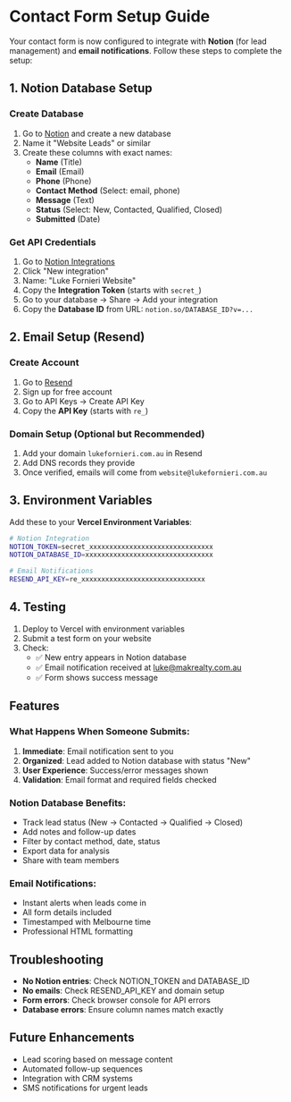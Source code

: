 # Contact Form Setup Guide

Your contact form is now configured to integrate with **Notion** (for lead management) and **email notifications**. Follow these steps to complete the setup:

## 1. Notion Database Setup

### Create Database
1. Go to [Notion](https://notion.so) and create a new database
2. Name it "Website Leads" or similar
3. Create these columns with exact names:
   - **Name** (Title)
   - **Email** (Email)
   - **Phone** (Phone)
   - **Contact Method** (Select: email, phone)
   - **Message** (Text)
   - **Status** (Select: New, Contacted, Qualified, Closed)
   - **Submitted** (Date)

### Get API Credentials
1. Go to [Notion Integrations](https://www.notion.so/my-integrations)
2. Click "New integration"
3. Name: "Luke Fornieri Website"
4. Copy the **Integration Token** (starts with `secret_`)
5. Go to your database → Share → Add your integration
6. Copy the **Database ID** from URL: `notion.so/DATABASE_ID?v=...`

## 2. Email Setup (Resend)

### Create Account
1. Go to [Resend](https://resend.com)
2. Sign up for free account
3. Go to API Keys → Create API Key
4. Copy the **API Key** (starts with `re_`)

### Domain Setup (Optional but Recommended)
1. Add your domain `lukefornieri.com.au` in Resend
2. Add DNS records they provide
3. Once verified, emails will come from `website@lukefornieri.com.au`

## 3. Environment Variables

Add these to your **Vercel Environment Variables**:

```bash
# Notion Integration
NOTION_TOKEN=secret_xxxxxxxxxxxxxxxxxxxxxxxxxxxxxxx
NOTION_DATABASE_ID=xxxxxxxxxxxxxxxxxxxxxxxxxxxxxxxx

# Email Notifications  
RESEND_API_KEY=re_xxxxxxxxxxxxxxxxxxxxxxxxxxxxxxx
```

## 4. Testing

1. Deploy to Vercel with environment variables
2. Submit a test form on your website
3. Check:
   - ✅ New entry appears in Notion database
   - ✅ Email notification received at luke@makrealty.com.au
   - ✅ Form shows success message

## Features

### What Happens When Someone Submits:
1. **Immediate**: Email notification sent to you
2. **Organized**: Lead added to Notion database with status "New"
3. **User Experience**: Success/error messages shown
4. **Validation**: Email format and required fields checked

### Notion Database Benefits:
- Track lead status (New → Contacted → Qualified → Closed)
- Add notes and follow-up dates
- Filter by contact method, date, status
- Export data for analysis
- Share with team members

### Email Notifications:
- Instant alerts when leads come in
- All form details included
- Timestamped with Melbourne time
- Professional HTML formatting

## Troubleshooting

- **No Notion entries**: Check NOTION_TOKEN and DATABASE_ID
- **No emails**: Check RESEND_API_KEY and domain setup  
- **Form errors**: Check browser console for API errors
- **Database errors**: Ensure column names match exactly

## Future Enhancements

- Lead scoring based on message content
- Automated follow-up sequences
- Integration with CRM systems
- SMS notifications for urgent leads 